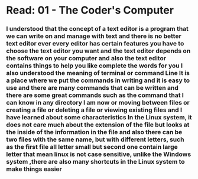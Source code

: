 # Read: 01 - The Coder's Computer

### I understood that the concept of a text editor is a program that we can write on and manage with text  and there is no better text editor ever every editor has certain features  you have to choose the text editor you want and the text editor depends on the software on your computer and also the text editor contains things to help you like complete the words for you I also understood the meaning of terminal or command Line  It is a place where we put the commands in writing and it is easy to use and there are many commands that can be written and there are some great commands such as the command that I can know in any directory I am now or moving between files or creating a file or deleting a file or viewing existing files and I have learned about some characteristics In the Linux system, it does not care much about the extension of the file  but looks at the inside of the information in the file and also there can be two files with the same name, but with different letters, such as the first file all letter small but second one contain  large letter that mean linux is not case sensitive, unlike the Windows system ,there are also many shortcuts in the Linux system to make things easier